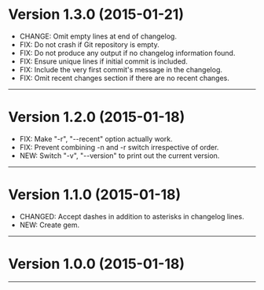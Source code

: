 Version 1.3.0 (2015-01-21)
========================================================================

- CHANGE: Omit empty lines at end of changelog.
- FIX: Do not crash if Git repository is empty.
- FIX: Do not produce any output if no changelog information found.
- FIX: Ensure unique lines if initial commit is included.
- FIX: Include the very first commit's message in the changelog.
- FIX: Omit recent changes section if there are no recent changes.

* * * * * * * * * * * * * * * * * * * * * * * * * * * * * * * * * * * * 


Version 1.2.0 (2015-01-18)
========================================================================

- FIX: Make "-r", "--recent" option actually work.
- FIX: Prevent combining -n and -r switch irrespective of order.
- NEW: Switch "-v", "--version" to print out the current version.

* * * * * * * * * * * * * * * * * * * * * * * * * * * * * * * * * * * * 


Version 1.1.0 (2015-01-18)
========================================================================

- CHANGED: Accept dashes in addition to asterisks in changelog lines.
- NEW: Create gem.

* * * * * * * * * * * * * * * * * * * * * * * * * * * * * * * * * * * * 


Version 1.0.0 (2015-01-18)
========================================================================



* * * * * * * * * * * * * * * * * * * * * * * * * * * * * * * * * * * *
